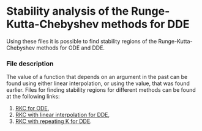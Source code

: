 # Stability analysis of the Runge-Kutta-Chebyshev methods for DDE

Using these files it is possible to find stability regions of the Runge-Kutta-Chebyshev methods for ODE and DDE. 

### File description
The value of a function that depends on an argument in the past can be found using either linear interpolation, or using the value, that was found earlier.
Files for finding stability regions for different methods can be found at the following links:
1. [RKC for ODE](https://github.com/tanya525625/Stability_analysis_of_the_Runge-Kutta-Chebyshev_methods_for_DDE/blob/master/maple_files/rkc_ode.maple),
2. [RKC with linear interpolation for DDE](https://github.com/tanya525625/Stability_analysis_of_the_Runge-Kutta-Chebyshev_methods_for_DDE/blob/master/maple_files/rkc_interpolation.maple),
3. [RKC with repeating K for DDE](https://github.com/tanya525625/Stability_analysis_of_the_Runge-Kutta-Chebyshev_methods_for_DDE/blob/master/maple_files/rkc_rep_k.maple).
